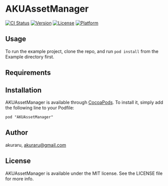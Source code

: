 # AKUAssetManager

[![CI Status](http://img.shields.io/travis/akuraru/AKUAssetManager.svg?style=flat)](https://travis-ci.org/akuraru/AKUAssetManager)
[![Version](https://img.shields.io/cocoapods/v/AKUAssetManager.svg?style=flat)](http://cocoadocs.org/docsets/AKUAssetManager)
[![License](https://img.shields.io/cocoapods/l/AKUAssetManager.svg?style=flat)](http://cocoadocs.org/docsets/AKUAssetManager)
[![Platform](https://img.shields.io/cocoapods/p/AKUAssetManager.svg?style=flat)](http://cocoadocs.org/docsets/AKUAssetManager)

## Usage

To run the example project, clone the repo, and run `pod install` from the Example directory first.

## Requirements

## Installation

AKUAssetManager is available through [CocoaPods](http://cocoapods.org). To install
it, simply add the following line to your Podfile:

    pod "AKUAssetManager"

## Author

akuraru, akuraru@gmail.com

## License

AKUAssetManager is available under the MIT license. See the LICENSE file for more info.

